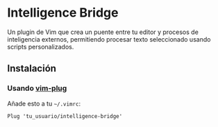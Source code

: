 # Intelligence Bridge

Un plugin de Vim que crea un puente entre tu editor y procesos de inteligencia externos, permitiendo procesar texto seleccionado usando scripts personalizados.

## Instalación

### Usando [vim-plug](https://github.com/junegunn/vim-plug)

Añade esto a tu `~/.vimrc`:

```vim
Plug 'tu_usuario/intelligence-bridge'
